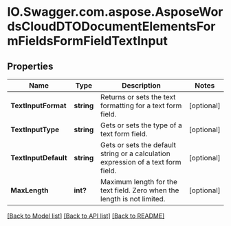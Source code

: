 # IO.Swagger.com.aspose.AsposeWordsCloudDTODocumentElementsFormFieldsFormFieldTextInput
## Properties

Name | Type | Description | Notes
------------ | ------------- | ------------- | -------------
**TextInputFormat** | **string** | Returns or sets the text formatting for a text form field. | [optional] 
**TextInputType** | **string** | Gets or sets the type of a text form field. | [optional] 
**TextInputDefault** | **string** | Gets or sets the default string or a calculation expression of a text form field. | [optional] 
**MaxLength** | **int?** | Maximum length for the text field. Zero when the length is not limited. | [optional] 

[[Back to Model list]](../README.md#documentation-for-models) [[Back to API list]](../README.md#documentation-for-api-endpoints) [[Back to README]](../README.md)

